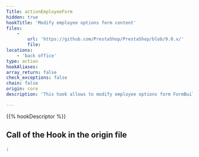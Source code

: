 ```yaml
---
Title: actionEmployeeForm
hidden: true
hookTitle: 'Modify employee options form content'
files:
    -
        url: 'https://github.com/PrestaShop/PrestaShop/blob/9.0.x/'
        file: 
locations:
    - 'back office'
type: action
hookAliases: 
array_return: false
check_exceptions: false
chain: false
origin: core
description: 'This hook allows to modify employee options form FormBuilder'

---
```


{{% hookDescriptor %}}

## Call of the Hook in the origin file

```php
;
```
